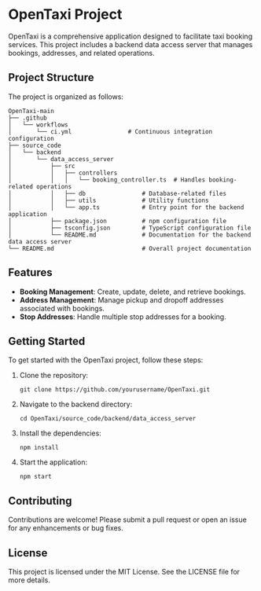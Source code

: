 # OpenTaxi Project

OpenTaxi is a comprehensive application designed to facilitate taxi booking services. This project includes a backend data access server that manages bookings, addresses, and related operations.

## Project Structure

The project is organized as follows:

```
OpenTaxi-main
├── .github
│   └── workflows
│       └── ci.yml                # Continuous integration configuration
├── source_code
│   └── backend
│       └── data_access_server
│           ├── src
│           │   ├── controllers
│           │   │   └── booking_controller.ts  # Handles booking-related operations
│           │   ├── db                # Database-related files
│           │   ├── utils             # Utility functions
│           │   └── app.ts            # Entry point for the backend application
│           ├── package.json          # npm configuration file
│           ├── tsconfig.json         # TypeScript configuration file
│           └── README.md             # Documentation for the backend data access server
└── README.md                         # Overall project documentation
```

## Features

- **Booking Management**: Create, update, delete, and retrieve bookings.
- **Address Management**: Manage pickup and dropoff addresses associated with bookings.
- **Stop Addresses**: Handle multiple stop addresses for a booking.

## Getting Started

To get started with the OpenTaxi project, follow these steps:

1. Clone the repository:
   ```
   git clone https://github.com/yourusername/OpenTaxi.git
   ```

2. Navigate to the backend directory:
   ```
   cd OpenTaxi/source_code/backend/data_access_server
   ```

3. Install the dependencies:
   ```
   npm install
   ```

4. Start the application:
   ```
   npm start
   ```

## Contributing

Contributions are welcome! Please submit a pull request or open an issue for any enhancements or bug fixes.

## License

This project is licensed under the MIT License. See the LICENSE file for more details.